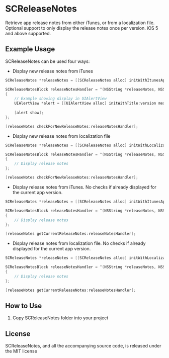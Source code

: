 SCReleaseNotes
==============

Retrieve app release notes from either iTunes, or from a localization file. Optional support to only display the release notes once per version. iOS 5 and above supported.

## Example Usage

SCReleaseNotes can be used four ways:

* Display new release notes from iTunes

``` objective-c
SCReleaseNotes *releaseNotes = [[SCReleaseNotes alloc] initWithItunesAppId:@"284910350"];

SCReleaseNotesBlock releaseNotesHandler = ^(NSString *releaseNotes, NSString *version)
{
    // Example showing display in UIAlertView
    UIAlertView *alert = [[UIAlertView alloc] initWithTitle:version message:releaseNotes delegate:nil cancelButtonTitle:@"OK" otherButtonTitles:nil];
        
    [alert show];
};

[releaseNotes checkForNewReleaseNotes:releaseNotesHandler];
```


* Display new release notes from localization file

``` objective-c
SCReleaseNotes *releaseNotes = [[SCReleaseNotes alloc] initWithLocalizationTable:@"ReleaseNotes" withKey:@"Message"];

SCReleaseNotesBlock releaseNotesHandler = ^(NSString *releaseNotes, NSString *version)
{
    // Display release notes
};

[releaseNotes checkForNewReleaseNotes:releaseNotesHandler];
```


* Display release notes from iTunes. No checks if already displayed for the current app version.

``` objective-c
SCReleaseNotes *releaseNotes = [[SCReleaseNotes alloc] initWithItunesAppId:@"284910350"];

SCReleaseNotesBlock releaseNotesHandler = ^(NSString *releaseNotes, NSString *version)
{
    // Display release notes
};

[releaseNotes getCurrentReleaseNotes:releaseNotesHandler];
```


* Display release notes from localization file. No checks if already displayed for the current app version.

``` objective-c
SCReleaseNotes *releaseNotes = [[SCReleaseNotes alloc] initWithLocalizationTable:@"ReleaseNotes" withKey:@"Message"];

SCReleaseNotesBlock releaseNotesHandler = ^(NSString *releaseNotes, NSString *version)
{
    // Display release notes
};

[releaseNotes getCurrentReleaseNotes:releaseNotesHandler];
```


## How to Use

1. Copy SCReleaseNotes folder into your project

## License

SCReleaseNotes, and all the accompanying source code, is released under the MIT license